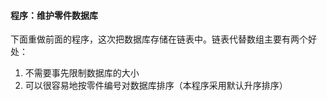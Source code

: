 #### 程序：维护零件数据库

下面重做前面的程序，这次把数据库存储在链表中。链表代替数组主要有两个好处：

1. 不需要事先限制数据库的大小
2. 可以很容易地按零件编号对数据库排序（本程序采用默认升序排序）
